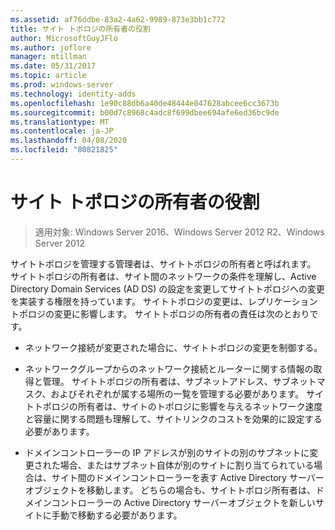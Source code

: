 ```yaml
---
ms.assetid: af76ddbe-83a2-4a62-9989-873e3bb1c772
title: サイト トポロジの所有者の役割
author: MicrosoftGuyJFlo
ms.author: joflore
manager: mtillman
ms.date: 05/31/2017
ms.topic: article
ms.prod: windows-server
ms.technology: identity-adds
ms.openlocfilehash: 1e90c88db6a40de48444e047628abcee6cc3673b
ms.sourcegitcommit: b00d7c8968c4adc8f699dbee694afe6ed36bc9de
ms.translationtype: MT
ms.contentlocale: ja-JP
ms.lasthandoff: 04/08/2020
ms.locfileid: "80821825"
---
```

# <a name="site-topology-owner-role"></a>サイト トポロジの所有者の役割

>適用対象: Windows Server 2016、Windows Server 2012 R2、Windows Server 2012

サイトトポロジを管理する管理者は、サイトトポロジの所有者と呼ばれます。 サイトトポロジの所有者は、サイト間のネットワークの条件を理解し、Active Directory Domain Services (AD DS) の設定を変更してサイトトポロジへの変更を実装する権限を持っています。 サイトトポロジの変更は、レプリケーショントポロジの変更に影響します。 サイトトポロジの所有者の責任は次のとおりです。  
  
-   ネットワーク接続が変更された場合に、サイトトポロジの変更を制御する。  
  
-   ネットワークグループからのネットワーク接続とルーターに関する情報の取得と管理。 サイトトポロジの所有者は、サブネットアドレス、サブネットマスク、およびそれぞれが属する場所の一覧を管理する必要があります。 サイトトポロジの所有者は、サイトのトポロジに影響を与えるネットワーク速度と容量に関する問題も理解して、サイトリンクのコストを効果的に設定する必要があります。  
  
-   ドメインコントローラーの IP アドレスが別のサイトの別のサブネットに変更された場合、またはサブネット自体が別のサイトに割り当てられている場合は、サイト間のドメインコントローラーを表す Active Directory サーバーオブジェクトを移動します。 どちらの場合も、サイトトポロジ所有者は、ドメインコントローラーの Active Directory サーバーオブジェクトを新しいサイトに手動で移動する必要があります。  
  


